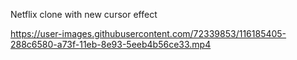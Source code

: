 Netflix clone with new cursor effect 

https://user-images.githubusercontent.com/72339853/116185405-288c6580-a73f-11eb-8e93-5eeb4b56ce33.mp4
